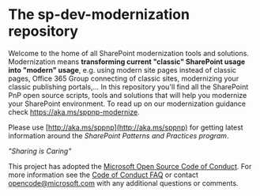 
# The sp-dev-modernization repository

Welcome to the home of all SharePoint modernization tools and solutions. Modernization means **transforming current "classic" SharePoint usage into "modern" usage**, e.g. using modern site pages instead of classic pages, Office 365 Group connecting of classic sites, modernizing your classic publishing portals,... In this repository you'll find all the SharePoint PnP open source scripts, tools and solutions that will help you modernize your SharePoint environment. To read up on our modernization guidance check https://aka.ms/sppnp-modernize.

Please use [http://aka.ms/sppnp](http://aka.ms/sppnp) for getting latest information around the *SharePoint Patterns and Practices program*.

*"Sharing is Caring"*

This project has adopted the [Microsoft Open Source Code of Conduct](https://opensource.microsoft.com/codeofconduct/). For more information see the [Code of Conduct FAQ](https://opensource.microsoft.com/codeofconduct/faq/) or contact [opencode@microsoft.com](mailto:opencode@microsoft.com) with any additional questions or comments.